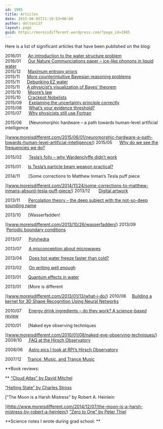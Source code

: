 ```yaml
---
id: 1985
title: Articles
date: 2015-08-05T21:10:53+00:00
author: delton137
layout: page
guid: https://moreisdifferent.wordpress.com/?page_id=1985
---
```

Here is a list of significant articles that have been published on the blog:

<span class="item-info">2016/01      <a href="http://www.moreisdifferent.com/2016/01/21/an-introduction-to-the-water-structure-problem/">An introduction to the water structure problem</a><br /> 2016/01      <a href="http://www.moreisdifferent.com/2016/01/19/our-nature-communciations-paper-ice-like-phonons-in-liquid-water/">Our Nature Communciations paper – ice-like phonons in liquid water</a><br /> 2015/12      <a href="www.moreisdifferent.com/2015/12/28/maximum-entropy-priors/">Maximum entropy priors</a><br /> 2015/11      <a href="www.moreisdifferent.com/2015/11/23/mind-blowing-bayesian-reasoning-problems/">More counterintuitive Bayesian reasoning problems</a><br /> 2015/11      <a href="www.moreisdifferent.com/2015/11/19/debunking-exclusion-zone-water/">Debunking EZ water</a><br /> 2015/11      <a href="www.moreisdifferent.com/2015/11/12/a-physicists-visualization-of-bayes-theorem/">A physicist’s visualization of Bayes’ theorem</a><br /> 2015/10      <a href="www.moreisdifferent.com/2015/10/19/moores-law/">Moore’s law</a><br /> 2015/10      <a href="www.moreisdifferent.com/2015/10/11/crackpot-nobelists/">Crackpot Nobelists</a><br /> 2015/09      <a href="www.moreisdifferent.com/2015/09/17/explaining-the-uncertainty-principle-correctly/">Explaining the uncertainty principle correctly</a><br /> 2015/08      <a href="www.moreisdifferent.com/2015/08/08/whats-your-evidence-threshold/">What’s your evidence threshold?</a><br /> 2015/07      </span>[Why physicists still use Fortran](www.moreisdifferent.com/2015/07/16/why-physicsts-still-use-fortran/)

<span class="item-info">2015/06      </span>[Neuromorphic hardware – a path towards human-level artificial intelligence

](www.moreisdifferent.com/2015/06/01/neuromorphic-hardware-a-path-towards-human-level-artificial-intelligence/) 2015/05      [Why do we see the frequencies we do?](http://www.moreisdifferent.com/2015/05/22/why-do-we-see-the-frequencies-we-do/)

<span class="item-info">2015/02     </span> [Tesla’s folly – why Wardenclyffe didn’t work](www.moreisdifferent.com/2015/02/22/teslas-folly-why-wardenclyff-didnt-work/)

<span class="item-info">2015/01     </span> [Is Tesla’s particle beam weapon practical?](http://www.moreisdifferent.com/2015/01/13/is-teslas-particle-beam-weapon-practical/)

<span class="item-info">2014/11       </span>[Some corrections to Matthew Inman’s Tesla puff piece

](www.moreisdifferent.com/2014/11/24/some-corrections-to-matthew-inmans-absurd-tesla-puff-piece/) 2013/12       [Digital artwork](http://www.moreisdifferent.com/2013/12/24/digital-artwork/)

<span class="item-info">2013/11       </span>[Percolation theory – the deep subject with the not-so-deep sounding name](www.moreisdifferent.com/2013/11/16/percolation-theory-the-deep-subject-with-the-not-so-deep-sounding-name/)

<span class="item-info">2013/10      </span>[Wasserfadden!

](www.moreisdifferent.com/2013/10/26/wasserfadden/) 2013/09      [Periodic boundary conditions](http://www.moreisdifferent.com/2013/08/10/periodic-boundary-conditions/)

2013/07      [Polyhedra](http://www.moreisdifferent.com/2013/07/19/polyhedra/)

<span class="item-info">2013/07      </span>[A misconception about microwaves](www.moreisdifferent.com/2013/07/14/a-misconception-about-microwaves/)

<span class="item-info">2013/04      </span>[Does hot water freeze faster than cold?](www.moreisdifferent.com/2013/04/20/does-hot-water-freeze-faster-than-cold/)

2013/02      [On writing well enough](http://www.moreisdifferent.com/2013/02/03/on-writing-well-enough/)

<span class="item-info">2013/01      </span>[Quantum effects in water](www.moreisdifferent.com/2013/01/28/quantum-effects-in-water/)

<span class="item-info">2013/01      </span>[More is different

](www.moreisdifferent.com/2013/01/13/what-i-do/) 2010/08     [Building a kernel for 3D Shape Recognition Using Neural Networks](http://www.moreisdifferent.com/2010/08/25/building-a-kernel-for-3d-shape-recognition-using-neural-networks/)

<span class="item-info">2010/07      </span>[Energy drink ingredients – do they work? A science-based review](www.moreisdifferent.com/2010/07/01/energy-drink-ingredients-do-they-work-a-science-based-review/)

<span class="item-info">2010/01      </span>[Naked eye observing techniques

](www.moreisdifferent.com/2010/01/08/naked-eye-observing-techniques/) 2009/10     [ FAQ at the Hirsch Observatory](http://www.moreisdifferent.com/2009/09/01/frequently-asked-questions-at-the-hirsch-observatory/)

<span class="item-info">2008/06     </span>[Astro pics I took at RPI’s Hirsch Observatory](www.moreisdifferent.com/2008/06/26/astro-pics-i-took-at-rpis-hirsch-observatory/)

<span class="&quot;item-info">2007/12     </span>[Trance, Music, and Trance Music](http://www.moreisdifferent.com/2007/12/31/trance-music-and-trance-music/)

**Book reviews:

** [“Cloud Atlas” by David Mitchel](http://www.moreisdifferent.com/2015/01/24/cloud-atlas-by-david-mitchel/)

[“Halting State” by Charles Stross](http://www.moreisdifferent.com/2014/12/13/halting-state-by-charles-stross/)

[“The Moon is a Harsh Mistress” by Robert A. Heinlein

](http://www.moreisdifferent.com/2014/12/07/the-moon-is-a-harsh-mistress-by-robert-a-heinlein/) [“Zero to One” by Peter Thiel](http://www.moreisdifferent.com/2014/11/28/zero-to-one-by-peter-thiel/)

**Science notes I wrote during grad school: **
  
